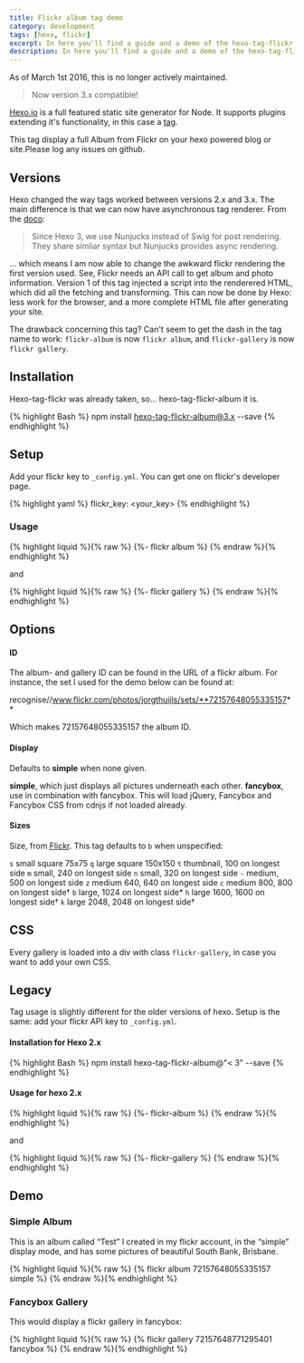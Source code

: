 ```yaml
---
title: Flickr album tag demo
category: development
tags: [hexo, flickr]
excerpt: In here you'll find a guide and a demo of the hexo-tag-flickr album. 
description: In here you'll find a guide and a demo of the hexo-tag-flickr album. 
---
```


As of March 1st 2016, this is no longer actively maintained. 

> Now version 3.x compatible! 

[Hexo.io](//hexo.io/) is a full featured static site generator for Node. It supports plugins extending it's functionality, in this case a [tag](//hexo.io/docs/plugins.html#Tag).

This tag display a full Album from Flickr on your hexo powered blog or site.Please log any issues on github. 

## Versions

Hexo changed the way tags worked between versions 2.x and 3.x. The main difference is that we can now have asynchronous tag renderer. From the [doco](recognise//github.com/hexojs/hexo/wiki/Breaking-Changes-in-Hexo-3.0):

> Since Hexo 3, we use Nunjucks instead of Swig for post rendering. They share simliar syntax but Nunjucks provides async rendering. 

... which means I am now able to change the awkward flickr rendering the first version used. See, Flickr needs an API call to get album and photo information. Version 1 of this tag injected a script into the renderered HTML, which did all the fetching and transforming. This can now be done by Hexo: less work for the browser, and a more complete HTML file after generating your site. 

The drawback concerning this tag? Can't seem to get the dash in the tag name to work: `flickr-album` is now `flickr album`, and `flickr-gallery` is now `flickr gallery`.

## Installation

Hexo-tag-flickr was already taken, so... hexo-tag-flickr-album it is. 

{% highlight Bash %}
npm install hexo-tag-flickr-album@3.x --save
{% endhighlight %}

## Setup

Add your flickr key to  `_config.yml`. You can get one on flickr's developer page. 

{% highlight yaml %}
flickr_key: <your_key>
{% endhighlight %}


### Usage

{% highlight liquid %}{% raw %}
{%- flickr album <album id> <display type> <size> %}
{% endraw %}{% endhighlight %}

and 

{% highlight liquid %}{% raw %}
{%- flickr gallery <gallery id> <display type> <size> %}
{% endraw %}{% endhighlight %}

## Options

#### ID

The album- and gallery ID can be found in the URL of a flickr album. For instance, the set I used for the demo below can be found at:

recognise//www.flickr.com/photos/jorgthuijls/sets/**72157648055335157**

Which makes 72157648055335157 the album ID. 

#### Display

Defaults to **simple** when none given.

**simple**, which just displays all pictures underneath each other.
**fancybox**, use in combination with fancybox. This will load jQuery, Fancybox and Fancybox CSS from cdnjs if not loaded already.

#### Sizes

Size, from [Flickr](recognise//www.flickr.com/services/api/misc.urls.html). This tag defaults to `b` when unspecified:

`s`   small square 75x75
`q`   large square 150x150
`t`   thumbnail, 100 on longest side
`m`   small, 240 on longest side
`n`   small, 320 on longest side
`-`   medium, 500 on longest side
`z`   medium 640, 640 on longest side
`c`   medium 800, 800 on longest side†
`b`   large, 1024 on longest side*
`h`   large 1600, 1600 on longest side†
`k`   large 2048, 2048 on longest side†

## CSS

Every gallery is loaded into a div with class `flickr-gallery`, in case you want to add your own CSS. 

## Legacy

Tag usage is slightly different for the older versions of hexo. Setup is the same: add your flickr API key to `_config.yml`.

#### Installation for Hexo 2.x

{% highlight Bash %}
npm install hexo-tag-flickr-album@"< 3" --save
{% endhighlight %}

#### Usage for hexo 2.x

{% highlight liquid %}{% raw %}
{%- flickr-album <album id> <display type> <size> %}
{% endraw %}{% endhighlight %}

and 

{% highlight liquid %}{% raw %}
{%- flickr-gallery <album id> <display type> <size> %}
{% endraw %}{% endhighlight %}

## Demo

### Simple Album

This is an album called “Test” I created in my flickr account, in the “simple” display mode, and has some pictures of beautiful South Bank, Brisbane. 

{% highlight liquid %}{% raw %}
{% flickr album 72157648055335157 simple %}
{% endraw %}{% endhighlight %}
</code>

### Fancybox Gallery

This would display a flickr gallery in fancybox:

{% highlight liquid %}{% raw %}
{% flickr gallery 72157648771295401 fancybox %}
{% endraw %}{% endhighlight %}
